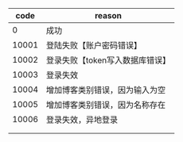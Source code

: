 | code  | reason                          |
| ----- | ------------------------------- |
| 0     | 成功                            |
| 10001 | 登陆失败【账户密码错误】        |
| 10002 | 登录失败【token写入数据库错误】 |
| 10003 | 登录失效                        |
| 10004 | 增加博客类别错误，因为输入为空  |
| 10005 | 增加博客类别错误，因为名称存在  |
| 10006 | 登录失效，异地登录              |
|       |                                 |
|       |                                 |



